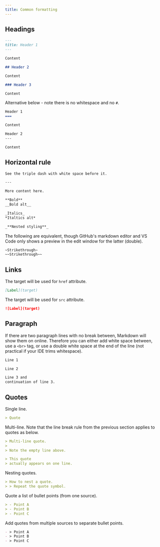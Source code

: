 ```yaml
---
title: Common formatting
---
```



## Headings

```markdown
---
title: Header 1
---

Content

## Header 2

Content

### Header 3

Content
```


Alternative below - note there is no whitespace and no `#`.

```markdown
Header 1
===

Content

Header 2
---

Content
```


## Horizontal rule

```markdown
See the triple dash with white space before it.

---

More content here.
```


```markdown
**Bold**
__Bold alt__

_Italics_
*Italtics alt*

_**Nested styling**_
```

The following are equivalent, though GitHub's markdown editor and VS Code only shows a preview in the edit window for the latter (double).

```markdown
~Strikethrough~
~~Strikethrough~~
```


## Links

The target will be used for `href` attribute.

```markdown
[Label](target)
```

The target will be used for `src` attribute.

```markdown
![Label](target)
```

## Paragraph

If there are two paragraph lines with no break between, Markdown will show them on online. Therefore you can either add white space between, use a `<br>` tag, or use a double white space at the end of the line (not practical if your IDE trims whitespace).

```markdown
Line 1

Line 2

Line 3 and
continuation of line 3.
```


## Quotes

Single line.

```markdown
> Quote
```

Multi-line. Note that the line break rule from the previous section applies to quotes as below.

```markdown
> Multi-line quote.
>
> Note the empty line above.

> This quote
> actually appears on one line.
```

Nesting quotes.

```markdown
> How to nest a quote.
> > Repeat the quote symbol.
```

Quote a list of bullet points (from one source).

```markdown
> - Point A
> - Point B
> - Point C
```

Add quotes from multiple sources to separate bullet points.

```markdown
- > Point A
- > Point B
- > Point C
```

